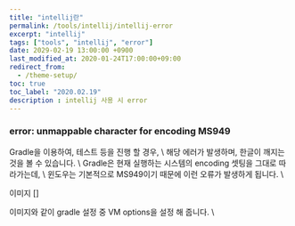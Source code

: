 ```yaml
---
title: "intellij란"
permalink: /tools/intellij/intellij-error
excerpt: "intellij"
tags: ["tools", "intellij", "error"]
date: 2029-02-19 13:00:00 +0900
last_modified_at: 2020-01-24T17:00:00+09:00
redirect_from:
  - /theme-setup/
toc: true
toc_label: "2020.02.19"
description : intellij 사용 시 error
---
```


### error: unmappable character for encoding MS949
Gradle을 이용하여, 테스트 등을 진행 할 경우, \\
해당 에러가 발생하며, 한글이 깨지는 것을 볼 수 있습니다. \\
Gradle은 현재 실행하는 시스템의 encoding 셋팅을 그대로 따라가는데, \\
윈도우는 기본적으로 MS949이기 때문에 이런 오류가 발생하게 됩니다. \\

이미지 
[]

이미지와 같이 gradle 설정 중 VM options을 설정 해 줍니다. \\

